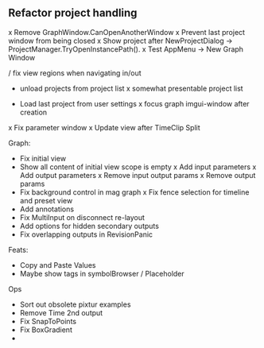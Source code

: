﻿## Refactor project handling 

x Remove GraphWindow.CanOpenAnotherWindow
x Prevent last project window from being closed
x Show project after NewProjectDialog -> ProjectManager.TryOpenInstancePath().
x Test AppMenu -> New Graph Window

/ fix view regions when navigating in/out
- unload projects from project list
x somewhat presentable project list

- Load last project from user settings
x focus graph imgui-window after creation

x Fix parameter window
x Update view after TimeClip Split

Graph:
- Fix initial view 
- Show all content of initial view scope is empty
x Add input parameters
x Add output parameters
x Remove input output params
x Remove output params
- Fix background control in mag graph
x Fix fence selection for timeline and preset view
- Add annotations
- Fix MultiInput on disconnect re-layout
- Add options for hidden secondary outputs
- Fix overlapping outputs in RevisionPanic

Feats:
- Copy and Paste Values
- Maybe show tags in symbolBrowser / Placeholder

Ops
- Sort out obsolete pixtur examples
- Remove Time 2nd output
- Fix SnapToPoints
- Fix BoxGradient
- 